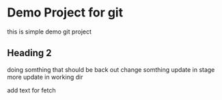 # Demo Project for git
this is simple demo git project 
## Heading 2
doing somthing that should be back out
change somthing 
update in stage
more update in working dir

add text for fetch 

